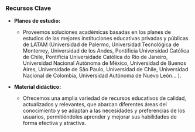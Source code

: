 ### Recursos Clave

- **Planes de estudio:**
  - Proveemos soluciones académicas basadas en los planes de estudios de las mejores instituciones educativas privadas y públicas de LATAM (Universidad de Palermo, Universidad Tecnológica de Monterrey, Universidad de los Andes, Pontificia Universidad Católica de Chile, Pontificia Universidade Católica do Rio de Janeiro, Universidad Nacional Autónoma de México, Universidad de Buenos Aires, Universidade de São Paulo, Universidad de Chile, Universidad Nacional de Colombia, Universidad Autónoma de Nuevo León… ).

- **Material didáctico:**
  - Ofrecemos una amplia variedad de recursos educativos de calidad, actualizados y relevantes, que abarcan diferentes áreas del conocimiento y se adaptan a las necesidades y preferencias de los usuarios, permitiéndoles aprender y mejorar sus habilidades de forma efectiva y atractiva.